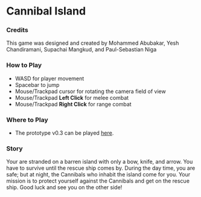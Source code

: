 # Cannibal Island
### Credits
This game was designed and created by Mohammed Abubakar, Yesh Chandiramani, Supachai Mangkud, and Paul-Sebastian Niga

### How to Play
- WASD for player movement
- Spacebar to jump
- Mouse/Trackpad cursor for rotating the camera field of view
- Mouse/Trackpad **Left Click** for melee combat
- Mouse/Trackpad **Right Click** for range combat

### Where to Play
- The prototype v0.3 can be played [here](https://qmjackals.github.io/Cannibal-Island-Builds/v0.3/).

### Story
Your are stranded on a barren island with only a bow, knife, and arrow. You have to survive until the rescue ship comes by. During the day time, you are safe; but at night, the Cannibals who inhabit the island come for you. Your mission is to protect yourself against the Cannibals and get on the rescue ship. Good luck and see you on the other side!
